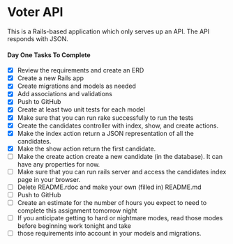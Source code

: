 # Voter API

This is a Rails-based application which only serves up an API. The API responds with JSON.


#### Day One Tasks To Complete

- [x] Review the requirements and create an ERD
- [x] Create a new Rails app
- [x] Create migrations and models as needed
- [x] Add associations and validations
- [x] Push to GitHub
- [x] Create at least two unit tests for each model
- [x] Make sure that you can run rake successfully to run the tests
- [x] Create the candidates controller with index, show, and create actions.
- [x] Make the index action return a JSON representation of all the candidates.
- [x] Make the show action return the first candidate.
- [ ] Make the create action create a new candidate (in the database). It can have any properties for now.
- [ ] Make sure that you can run rails server and access the candidates index page in your browser.
- [ ] Delete README.rdoc and make your own (filled in) README.md
- [ ] Push to GitHub
- [ ] Create an estimate for the number of hours you expect to need to complete this assignment tomorrow night
- [ ] If you anticipate getting to hard or nightmare modes, read those modes before beginning work tonight and take
- [ ] those requirements into account in your models and migrations.
